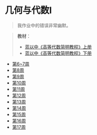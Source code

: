 # 几何与代数I

> 我作业中的错误非常幽默。

> **教材**：
> - [蓝以中《高等代数简明教程》上册](/Book/蓝以中%20-%202007%20-%20高等代数简明教程.pdf)
> - [蓝以中《高等代数简明教程》下册](/Book/蓝以中%20-%20高等代数简明教程（第二版）下册.pdf)


- <a href="./作业/几代hw_week6~7.docx" download="几代hw_week6~7.docx">第6~7周</a>
- <a href="./作业/几代hw_week8.docx" download="几代hw_week8.docx">第8周</a>
- <a href="./作业/几代hw_week9.docx" download="几代hw_week9.docx">第9周</a>
- <a href="./作业/几代hw_week10.docx" download="几代hw_week10.docx">第10周</a>
- <a href="./作业/几代hw_week11.docx" download="几代hw_week11.docx">第11周</a>
- <a href="./作业/几代hw_week12.docx" download="几代hw_week12.docx">第12周</a>
- <a href="./作业/几代hw_week13.docx" download="几代hw_week13.docx">第13周</a>
- <a href="./作业/几代hw_week14.docx" download="几代hw_week14.docx">第14周</a>
- <a href="./作业/几代hw_week15.docx" download="几代hw_week15.docx">第15周</a>
- <a href="./作业/几代hw_week16.docx" download="几代hw_week16.docx">第16周</a>
- <a href="./作业/几代hw_week17.docx" download="几代hw_week17.docx">第17周</a>
